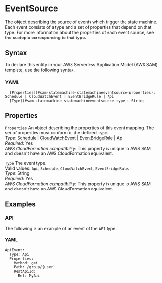 # EventSource<a name="sam-property-statemachine-statemachineeventsource"></a>

The object describing the source of events which trigger the state machine\. Each event consists of a type and a set of properties that depend on that type\. For more information about the properties of each event source, see the subtopic corresponding to that type\.

## Syntax<a name="sam-property-statemachine-statemachineeventsource-syntax"></a>

To declare this entity in your AWS Serverless Application Model \(AWS SAM\) template, use the following syntax\.

### YAML<a name="sam-property-statemachine-statemachineeventsource-syntax.yaml"></a>

```
  [Properties](#sam-statemachine-statemachineeventsource-properties): Schedule | CloudWatchEvent | EventBridgeRule | Api
  [Type](#sam-statemachine-statemachineeventsource-type): String
```

## Properties<a name="sam-property-statemachine-statemachineeventsource-properties"></a>

 `Properties`   <a name="sam-statemachine-statemachineeventsource-properties"></a>
An object describing the properties of this event mapping\. The set of properties must conform to the defined `Type`\.  
*Type*: [Schedule](sam-property-statemachine-schedule.md) \| [CloudWatchEvent](sam-property-statemachine-statemachinecloudwatchevent.md) \| [EventBridgeRule](sam-property-statemachine-eventbridgerule.md) \| [Ap](sam-property-statemachine-statemachineapi.md)  
*Required*: Yes  
*AWS CloudFormation compatibility*: This property is unique to AWS SAM and doesn't have an AWS CloudFormation equivalent\.

 `Type`   <a name="sam-statemachine-statemachineeventsource-type"></a>
The event type\.  
Valid values: `Api`, `Schedule`, `CloudWatchEvent`, `EventBridgeRule`\.  
*Type*: String  
*Required*: Yes  
*AWS CloudFormation compatibility*: This property is unique to AWS SAM and doesn't have an AWS CloudFormation equivalent\.

## Examples<a name="sam-property-statemachine-statemachineeventsource--examples"></a>

### API<a name="sam-property-statemachine-statemachineeventsource--examples--api"></a>

The following is an example of an event of the `API` type\.

#### YAML<a name="sam-property-statemachine-statemachineeventsource--examples--api--yaml"></a>

```
ApiEvent:
  Type: Api
  Properties:
    Method: get
    Path: /group/{user}
    RestApiId: 
      Ref: MyApi
```